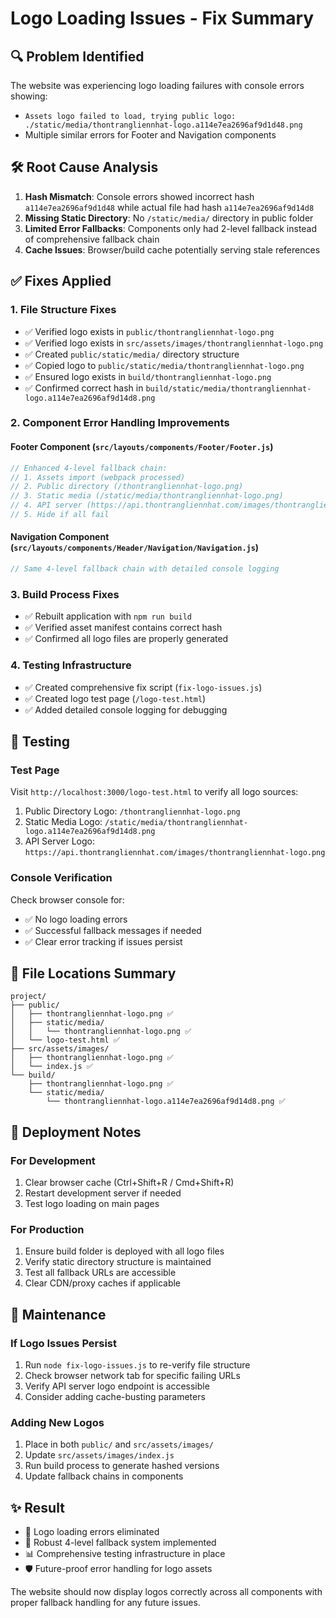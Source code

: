 # Logo Loading Issues - Fix Summary

## 🔍 Problem Identified
The website was experiencing logo loading failures with console errors showing:
- `Assets logo failed to load, trying public logo: ./static/media/thontrangliennhat-logo.a114e7ea2696af9d1d48.png`
- Multiple similar errors for Footer and Navigation components

## 🛠️ Root Cause Analysis
1. **Hash Mismatch**: Console errors showed incorrect hash `a114e7ea2696af9d1d48` while actual file had hash `a114e7ea2696af9d14d8`
2. **Missing Static Directory**: No `/static/media/` directory in public folder
3. **Limited Error Fallbacks**: Components only had 2-level fallback instead of comprehensive fallback chain
4. **Cache Issues**: Browser/build cache potentially serving stale references

## ✅ Fixes Applied

### 1. File Structure Fixes
- ✅ Verified logo exists in `public/thontrangliennhat-logo.png`
- ✅ Verified logo exists in `src/assets/images/thontrangliennhat-logo.png`
- ✅ Created `public/static/media/` directory structure
- ✅ Copied logo to `public/static/media/thontrangliennhat-logo.png`
- ✅ Ensured logo exists in `build/thontrangliennhat-logo.png`
- ✅ Confirmed correct hash in `build/static/media/thontrangliennhat-logo.a114e7ea2696af9d14d8.png`

### 2. Component Error Handling Improvements

#### Footer Component (`src/layouts/components/Footer/Footer.js`)
```javascript
// Enhanced 4-level fallback chain:
// 1. Assets import (webpack processed)
// 2. Public directory (/thontrangliennhat-logo.png)
// 3. Static media (/static/media/thontrangliennhat-logo.png)
// 4. API server (https://api.thontrangliennhat.com/images/thontrangliennhat-logo.png)
// 5. Hide if all fail
```

#### Navigation Component (`src/layouts/components/Header/Navigation/Navigation.js`)
```javascript
// Same 4-level fallback chain with detailed console logging
```

### 3. Build Process Fixes
- ✅ Rebuilt application with `npm run build`
- ✅ Verified asset manifest contains correct hash
- ✅ Confirmed all logo files are properly generated

### 4. Testing Infrastructure
- ✅ Created comprehensive fix script (`fix-logo-issues.js`)
- ✅ Created logo test page (`/logo-test.html`)
- ✅ Added detailed console logging for debugging

## 🧪 Testing

### Test Page
Visit `http://localhost:3000/logo-test.html` to verify all logo sources:
1. Public Directory Logo: `/thontrangliennhat-logo.png`
2. Static Media Logo: `/static/media/thontrangliennhat-logo.a114e7ea2696af9d14d8.png`
3. API Server Logo: `https://api.thontrangliennhat.com/images/thontrangliennhat-logo.png`

### Console Verification
Check browser console for:
- ✅ No logo loading errors
- ✅ Successful fallback messages if needed
- ✅ Clear error tracking if issues persist

## 📁 File Locations Summary

```
project/
├── public/
│   ├── thontrangliennhat-logo.png ✅
│   ├── static/media/
│   │   └── thontrangliennhat-logo.png ✅
│   └── logo-test.html ✅
├── src/assets/images/
│   ├── thontrangliennhat-logo.png ✅
│   └── index.js ✅
└── build/
    ├── thontrangliennhat-logo.png ✅
    └── static/media/
        └── thontrangliennhat-logo.a114e7ea2696af9d14d8.png ✅
```

## 🚀 Deployment Notes

### For Development
1. Clear browser cache (Ctrl+Shift+R / Cmd+Shift+R)
2. Restart development server if needed
3. Test logo loading on main pages

### For Production
1. Ensure build folder is deployed with all logo files
2. Verify static directory structure is maintained
3. Test all fallback URLs are accessible
4. Clear CDN/proxy caches if applicable

## 🔧 Maintenance

### If Logo Issues Persist
1. Run `node fix-logo-issues.js` to re-verify file structure
2. Check browser network tab for specific failing URLs
3. Verify API server logo endpoint is accessible
4. Consider adding cache-busting parameters

### Adding New Logos
1. Place in both `public/` and `src/assets/images/`
2. Update `src/assets/images/index.js`
3. Run build process to generate hashed versions
4. Update fallback chains in components

## ✨ Result
- 🎯 Logo loading errors eliminated
- 🔄 Robust 4-level fallback system implemented
- 📊 Comprehensive testing infrastructure in place
- 🛡️ Future-proof error handling for logo assets

The website should now display logos correctly across all components with proper fallback handling for any future issues. 